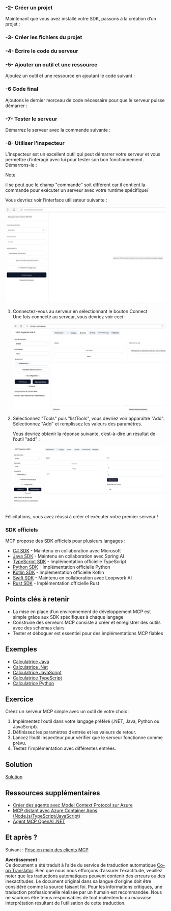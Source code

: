 <!--
CO_OP_TRANSLATOR_METADATA:
{
  "original_hash": "262e6e510f0c3fe1e36180eadcd67c33",
  "translation_date": "2025-06-02T17:15:39+00:00",
  "source_file": "03-GettingStarted/01-first-server/README.md",
  "language_code": "fr"
}
-->
### -2- Créer un projet

Maintenant que vous avez installé votre SDK, passons à la création d’un projet : 

### -3- Créer les fichiers du projet

### -4- Écrire le code du serveur

### -5- Ajouter un outil et une ressource

Ajoutez un outil et une ressource en ajoutant le code suivant :

### -6 Code final

Ajoutons le dernier morceau de code nécessaire pour que le serveur puisse démarrer :

### -7- Tester le serveur

Démarrez le serveur avec la commande suivante :

### -8- Utiliser l’inspecteur

L’inspecteur est un excellent outil qui peut démarrer votre serveur et vous permettre d’interagir avec lui pour tester son bon fonctionnement. Démarrons-le :

> [!NOTE]
> il se peut que le champ "commande" soit différent car il contient la commande pour exécuter un serveur avec votre runtime spécifique/

Vous devriez voir l’interface utilisateur suivante :

![Connect](../../../../translated_images/connect.141db0b2bd05f096fb1dd91273771fd8b2469d6507656c3b0c9df4b3c5473929.fr.png)

1. Connectez-vous au serveur en sélectionnant le bouton Connect  
   Une fois connecté au serveur, vous devriez voir ceci :

   ![Connected](../../../../translated_images/connected.73d1e042c24075d386cacdd4ee7cd748c16364c277d814e646ff2f7b5eefde85.fr.png)

2. Sélectionnez "Tools" puis "listTools", vous devriez voir apparaître "Add". Sélectionnez "Add" et remplissez les valeurs des paramètres.

   Vous devriez obtenir la réponse suivante, c’est-à-dire un résultat de l’outil "add" :

   ![Result of running add](../../../../translated_images/ran-tool.a5a6ee878c1369ec1e379b81053395252a441799dbf23416c36ddf288faf8249.fr.png)

Félicitations, vous avez réussi à créer et exécuter votre premier serveur !

### SDK officiels

MCP propose des SDK officiels pour plusieurs langages :  
- [C# SDK](https://github.com/modelcontextprotocol/csharp-sdk) - Maintenu en collaboration avec Microsoft  
- [Java SDK](https://github.com/modelcontextprotocol/java-sdk) - Maintenu en collaboration avec Spring AI  
- [TypeScript SDK](https://github.com/modelcontextprotocol/typescript-sdk) - Implémentation officielle TypeScript  
- [Python SDK](https://github.com/modelcontextprotocol/python-sdk) - Implémentation officielle Python  
- [Kotlin SDK](https://github.com/modelcontextprotocol/kotlin-sdk) - Implémentation officielle Kotlin  
- [Swift SDK](https://github.com/modelcontextprotocol/swift-sdk) - Maintenu en collaboration avec Loopwork AI  
- [Rust SDK](https://github.com/modelcontextprotocol/rust-sdk) - Implémentation officielle Rust  

## Points clés à retenir

- La mise en place d’un environnement de développement MCP est simple grâce aux SDK spécifiques à chaque langage  
- Construire des serveurs MCP consiste à créer et enregistrer des outils avec des schémas clairs  
- Tester et déboguer est essentiel pour des implémentations MCP fiables  

## Exemples

- [Calculatrice Java](../samples/java/calculator/README.md)  
- [Calculatrice .Net](../../../../03-GettingStarted/samples/csharp)  
- [Calculatrice JavaScript](../samples/javascript/README.md)  
- [Calculatrice TypeScript](../samples/typescript/README.md)  
- [Calculatrice Python](../../../../03-GettingStarted/samples/python)  

## Exercice

Créez un serveur MCP simple avec un outil de votre choix :  
1. Implémentez l’outil dans votre langage préféré (.NET, Java, Python ou JavaScript).  
2. Définissez les paramètres d’entrée et les valeurs de retour.  
3. Lancez l’outil inspecteur pour vérifier que le serveur fonctionne comme prévu.  
4. Testez l’implémentation avec différentes entrées.  

## Solution

[Solution](./solution/README.md)

## Ressources supplémentaires

- [Créer des agents avec Model Context Protocol sur Azure](https://learn.microsoft.com/azure/developer/ai/intro-agents-mcp)  
- [MCP distant avec Azure Container Apps (Node.js/TypeScript/JavaScript)](https://learn.microsoft.com/samples/azure-samples/mcp-container-ts/mcp-container-ts/)  
- [Agent MCP OpenAI .NET](https://learn.microsoft.com/samples/azure-samples/openai-mcp-agent-dotnet/openai-mcp-agent-dotnet/)  

## Et après ?

Suivant : [Prise en main des clients MCP](/03-GettingStarted/02-client/README.md)

**Avertissement** :  
Ce document a été traduit à l’aide du service de traduction automatique [Co-op Translator](https://github.com/Azure/co-op-translator). Bien que nous nous efforçons d’assurer l’exactitude, veuillez noter que les traductions automatiques peuvent contenir des erreurs ou des inexactitudes. Le document original dans sa langue d’origine doit être considéré comme la source faisant foi. Pour les informations critiques, une traduction professionnelle réalisée par un humain est recommandée. Nous ne saurions être tenus responsables de tout malentendu ou mauvaise interprétation résultant de l’utilisation de cette traduction.